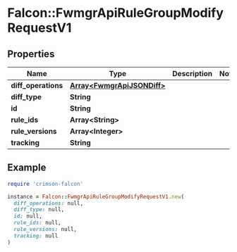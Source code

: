 # Falcon::FwmgrApiRuleGroupModifyRequestV1

## Properties

| Name | Type | Description | Notes |
| ---- | ---- | ----------- | ----- |
| **diff_operations** | [**Array&lt;FwmgrApiJSONDiff&gt;**](FwmgrApiJSONDiff.md) |  |  |
| **diff_type** | **String** |  |  |
| **id** | **String** |  |  |
| **rule_ids** | **Array&lt;String&gt;** |  |  |
| **rule_versions** | **Array&lt;Integer&gt;** |  |  |
| **tracking** | **String** |  |  |

## Example

```ruby
require 'crimson-falcon'

instance = Falcon::FwmgrApiRuleGroupModifyRequestV1.new(
  diff_operations: null,
  diff_type: null,
  id: null,
  rule_ids: null,
  rule_versions: null,
  tracking: null
)
```

